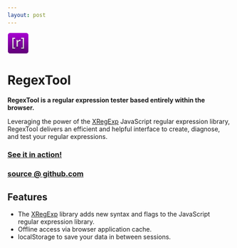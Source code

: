 ```yaml
---
layout: post
---
```

<div class="page-icon"><img src="/projects/RegexTool/icon-48.png" width="48" height="48" alt="RegexTool Icon"></div>
<h1 class="page-title">RegexTool</h1>

**RegexTool is a regular expression tester based entirely within the browser.**

Leveraging the power of the [XRegExp][] JavaScript regular expression library, RegexTool
delivers an efficient and helpful interface to create, diagnose, and test your regular
expressions.

### [See it in action!][demo]
### [source @ github.com][source]

## Features

* The [XRegExp][] library adds new syntax and flags to the JavaScript regular expression
  library.
* Offline access via browser application cache.
* localStorage to save your data in between sessions.

[XRegExp]: http://xregexp.com
[demo]: http://wafflesnatcha.github.com/RegexTool
[source]: http://github.com/wafflesnatcha/RegexTool
